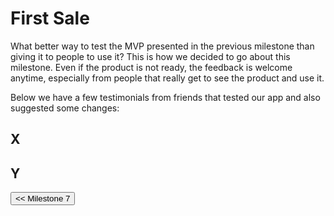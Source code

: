 # First Sale

What better way to test the MVP presented in the previous milestone than giving it to people to use it? This is how we decided to go about this milestone. Even if the product is not ready, the feedback is welcome anytime, especially from people that really get to see the product and use it.

Below we have a few testimonials from friends that tested our app and also suggested some changes:

## X

## Y


<div style="display:inline; float:left">
<input type="button" class="button" value="<< Milestone 7" onclick="window.location.href='milestone7.html'" />
</div>
